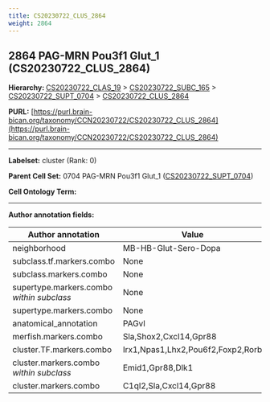 ```yaml
---
title: CS20230722_CLUS_2864
weight: 2864
---
```

## 2864 PAG-MRN Pou3f1 Glut_1 (CS20230722_CLUS_2864)
<b>Hierarchy: </b>
[CS20230722_CLAS_19](../CS20230722_CLAS_19) >
[CS20230722_SUBC_165](../CS20230722_SUBC_165) >
[CS20230722_SUPT_0704](../CS20230722_SUPT_0704) >
[CS20230722_CLUS_2864](../CS20230722_CLUS_2864)

**PURL:** [https://purl.brain-bican.org/taxonomy/CCN20230722/CS20230722_CLUS_2864](https://purl.brain-bican.org/taxonomy/CCN20230722/CS20230722_CLUS_2864)

---


**Labelset:** cluster (Rank: 0)

**Parent Cell Set:** 0704 PAG-MRN Pou3f1 Glut_1 ([CS20230722_SUPT_0704](../CS20230722_SUPT_0704))



**Cell Ontology Term:** 

[MARKER GENES.]: #


---

[TRANSFERRED ANNOTATIONS.]: #


[AUTHOR ANNOTATION FIELDS.]: #


**Author annotation fields:**

| Author annotation | Value |
|-------------------|-------|
|neighborhood|MB-HB-Glut-Sero-Dopa|
|subclass.tf.markers.combo|None|
|subclass.markers.combo|None|
|supertype.markers.combo _within subclass_|None|
|supertype.markers.combo|None|
|anatomical_annotation|PAGvl|
|merfish.markers.combo|Sla,Shox2,Cxcl14,Gpr88|
|cluster.TF.markers.combo|Irx1,Npas1,Lhx2,Pou6f2,Foxp2,Rorb|
|cluster.markers.combo _within subclass_|Emid1,Gpr88,Dlk1|
|cluster.markers.combo|C1ql2,Sla,Cxcl14,Gpr88|

